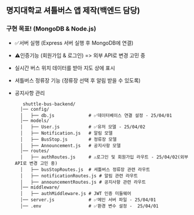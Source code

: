 ## 명지대학교 셔틀버스 앱 제작(백엔드 담당)

### 구현 목표! (MongoDB & Node.js)

* ✅서버 실행 (Express 서버 실행 후 MongoDB에 연결)
* ⚠️인증기능 (회원가입 & 로그인) => 외부 API로 변경 고민 중
* 실시간 버스 위치 데이터를 받아 지도 상에 표시
* 셔틀버스 정류장 기능 (정류장 선택 후 알림 받을 수 있도록)
* 공지사항 관리


         shuttle-bus-backend/    
        │── config/    
        │   ├── db.js             # ✅데이터베이스 연결 설정 - 25/04/01    
        │── models/    
        │   ├── User.js           # ✅유저 모델 - 25/04/02    
        │   ├── Notification.js   # 알림 모델    
        │   ├── BusStop.js        # 정류장 모델    
        │   ├── Announcement.js   # 공지사항 모델       
        │── routes/       
        │   ├── authRoutes.js     # ⚠️로그인 및 회원가입 라우트 - 25/04/02(외부 API로 변경 고민 중)          
        │   ├── busStopRoutes.js  # 셔틀버스 정류장 관련 라우트       
        │   ├── notificationRoutes.js # 알림 관련 라우트       
        │   ├── announcementRoutes.js # 공지사항 관련 라우트       
        │── middleware/       
        │   ├── authMiddleware.js # JWT 인증 미들웨어       
        │── server.js             # ✅메인 서버 파일 - 25/04/01       
        │── .env                  # ✅환경 변수 설정 -  25/04/01       
